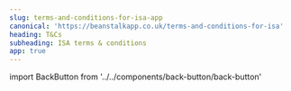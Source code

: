 ```yaml
---
slug: terms-and-conditions-for-isa-app
canonical: 'https://beanstalkapp.co.uk/terms-and-conditions-for-isa'
heading: T&Cs
subheading: ISA terms & conditions
app: true
---
```


import BackButton from '../../components/back-button/back-button'

<BackButton link='/legals-app'/>